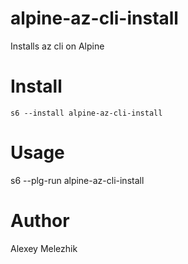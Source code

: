 # alpine-az-cli-install

Installs az cli on Alpine

# Install

    s6 --install alpine-az-cli-install

# Usage

   s6 --plg-run alpine-az-cli-install

# Author

Alexey Melezhik
